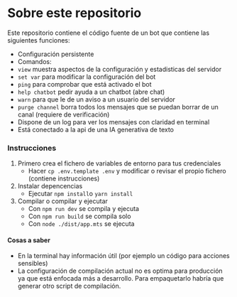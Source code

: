 # Sobre este repositorio

Este repositorio contiene el código fuente de un bot que contiene las siguientes funciones:

- Configuración persistente
- Comandos:
 - `view` muestra aspectos de la configuración y estadisticas del servidor
 - `set var` para modificar la configuración del bot
 - `ping` para comprobar que está activado el bot
 - `help chatbot` pedir ayuda a un chatbot (abre chat)
 - `warn` para que le de un aviso a un usuario del servidor
 - `purge channel` borra todos los mensajes que se puedan borrar de un canal (requiere de verificación)
- Dispone de un log para ver los mensajes con claridad en terminal
- Está conectado a la api de una IA generativa de texto


### Instrucciones

1. Primero crea el fichero de variables de entorno para tus credenciales
    - Hacer `cp .env.template .env` y modificar o revisar el propio fichero (contiene instrucciones)
2. Instalar depencencias
    - Ejecutar `npm install`o `yarn install`
3. Compilar o compilar y ejecutar
    - Con `npm run dev` se compila y ejecuta
    - Con `npm run build` se compila solo
    - Con `node ./dist/app.mts` se ejecuta

#### Cosas a saber

- En la terminal hay información útil (por ejemplo un código para acciones sensibles)
- La configuración de compilación actual no es optima para producción ya que está enfocada más a desarrollo. Para empaquetarlo habría que generar otro script de compilación.
